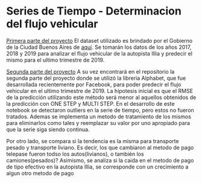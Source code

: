 # **Series de Tiempo - Determinacion del flujo vehicular**


[Primera parte del proyecto](https://github.com/christianwes/flujo_vehicular/blob/main/flujo_vehicular_1.ipynb)
El dataset utilizado es brindado por el Gobierno de la Ciudad Buenos Aires de [aquí](https://data.buenosaires.gob.ar/dataset/flujo-vehicular-por-unidades-peaje-ausa).  Se tomarán los datos de los años 2017, 2018 y 2019 para analizar el flujo vehicular de la autopista Illia y predecir el mismo para el ultimo trimestre de 2019.


[Segunda parte del proyecto](https://github.com/christianwes/flujo_vehicular/blob/main/flujo_vehicular_1.ipynb)
A su vez encontrará en el repositorio la segunda parte del proyecto donde se utilizó la libreria Alphabet, que fue desarrollada recientemente por Facebook, para poder predecir el flujo vehicular en el ultimo trimestre de 2019.  La hipotesis inicial es que el RMSE de la predicción utilizando este método será menor al aquellos obtenidos de la predicción con ONE STEP y MULTI STEP. En el desarrollo de este notebook se detectaron outliers en la serie de tiempo, pero estos no fueron tratados.  Ademas se implementa un metodo de tratamiento de los mismos para eliminarlos como tales y reemplazar su valor por uno apropiado para que la serie siga siendo continua. 

Por otro lado, se compara si la tendencia es la misma para transporte pesado y transporte liviano. Es decir, los que cambiaron al metodo de pago telepase fueron todso los autos(livianos), o también los camiones(pesados)? Asimismo, se analiza si la caida en el metodo de pago de tipo efectivo en la autopista Illia, se corresponde con un crecimiento a algun otro metodo de pago
